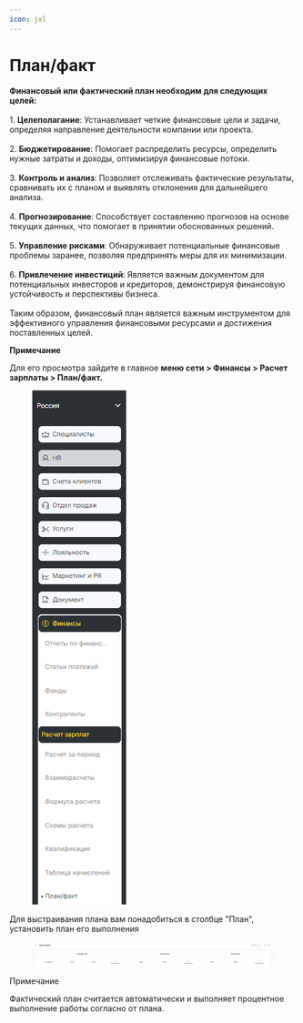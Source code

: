 ```yaml
---
icon: jxl
---
```


# План/факт

&#x20;**Финансовый или фактический план необходим для следующих целей:**\
\
&#x20;1\. **Целеполагание**: Устанавливает четкие финансовые цели и задачи, определяя направление деятельности компании или проекта.\
\
2\. **Бюджетирование**: Помогает распределить ресурсы, определить нужные затраты и доходы, оптимизируя финансовые потоки.\
\
3\. **Контроль и анализ**: Позволяет отслеживать фактические результаты, сравнивать их с планом и выявлять отклонения для дальнейшего анализа.\
\
4\. **Прогнозирование**: Способствует составлению прогнозов на основе текущих данных, что помогает в принятии обоснованных решений.\
\
5\. **Управление рисками**: Обнаруживает потенциальные финансовые проблемы заранее, позволяя предпринять меры для их минимизации.\
\
6\. **Привлечение инвестиций**: Является важным документом для потенциальных инвесторов и кредиторов, демонстрируя финансовую устойчивость и перспективы бизнеса.\
\
Таким образом, финансовый план является важным инструментом для эффективного управления финансовыми ресурсами и достижения поставленных целей.

**Примечание**&#x20;

Для его просмотра зайдите в главное **меню сети > Финансы > Расчет зарплаты > План/факт.**

<figure><img src="../../../.gitbook/assets/image (372).png" alt=""><figcaption></figcaption></figure>

Для выстраивания плана вам понадобиться в столбце "План", установить план его выполнения&#x20;

<figure><img src="../../../.gitbook/assets/image (373).png" alt=""><figcaption></figcaption></figure>

Примечание

Фактический план считается автоматически и выполняет процентное выполнение работы согласно от плана.
